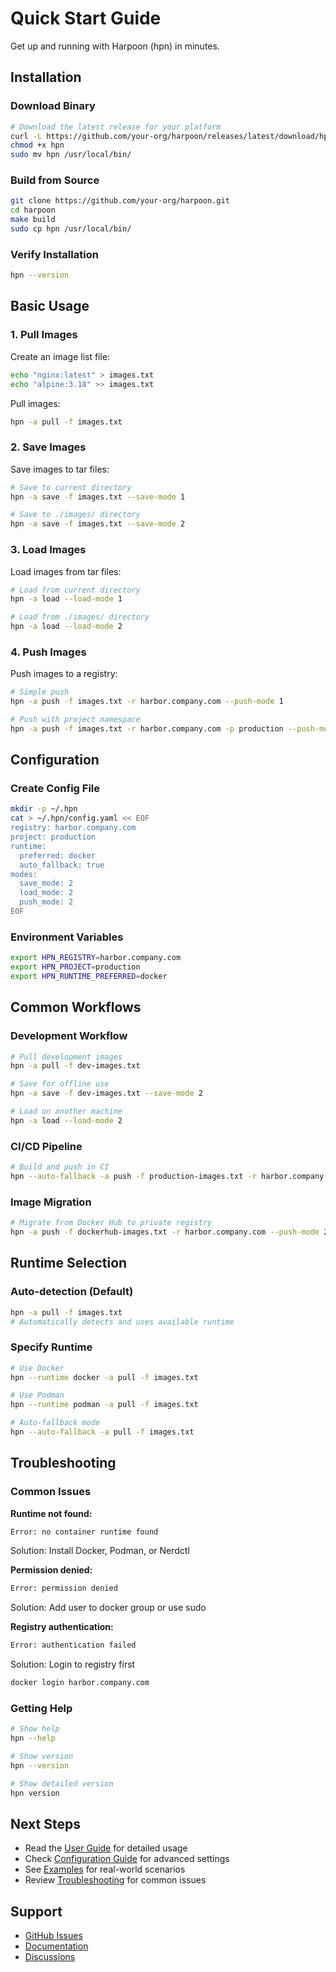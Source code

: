 # Quick Start Guide

Get up and running with Harpoon (hpn) in minutes.

## Installation

### Download Binary
```bash
# Download the latest release for your platform
curl -L https://github.com/your-org/harpoon/releases/latest/download/hpn-linux-amd64 -o hpn
chmod +x hpn
sudo mv hpn /usr/local/bin/
```

### Build from Source
```bash
git clone https://github.com/your-org/harpoon.git
cd harpoon
make build
sudo cp hpn /usr/local/bin/
```

### Verify Installation
```bash
hpn --version
```

## Basic Usage

### 1. Pull Images
Create an image list file:
```bash
echo "nginx:latest" > images.txt
echo "alpine:3.18" >> images.txt
```

Pull images:
```bash
hpn -a pull -f images.txt
```

### 2. Save Images
Save images to tar files:
```bash
# Save to current directory
hpn -a save -f images.txt --save-mode 1

# Save to ./images/ directory
hpn -a save -f images.txt --save-mode 2
```

### 3. Load Images
Load images from tar files:
```bash
# Load from current directory
hpn -a load --load-mode 1

# Load from ./images/ directory
hpn -a load --load-mode 2
```

### 4. Push Images
Push images to a registry:
```bash
# Simple push
hpn -a push -f images.txt -r harbor.company.com --push-mode 1

# Push with project namespace
hpn -a push -f images.txt -r harbor.company.com -p production --push-mode 2
```

## Configuration

### Create Config File
```bash
mkdir -p ~/.hpn
cat > ~/.hpn/config.yaml << EOF
registry: harbor.company.com
project: production
runtime:
  preferred: docker
  auto_fallback: true
modes:
  save_mode: 2
  load_mode: 2
  push_mode: 2
EOF
```

### Environment Variables
```bash
export HPN_REGISTRY=harbor.company.com
export HPN_PROJECT=production
export HPN_RUNTIME_PREFERRED=docker
```

## Common Workflows

### Development Workflow
```bash
# Pull development images
hpn -a pull -f dev-images.txt

# Save for offline use
hpn -a save -f dev-images.txt --save-mode 2

# Load on another machine
hpn -a load --load-mode 2
```

### CI/CD Pipeline
```bash
# Build and push in CI
hpn --auto-fallback -a push -f production-images.txt -r harbor.company.com -p production --push-mode 2
```

### Image Migration
```bash
# Migrate from Docker Hub to private registry
hpn -a push -f dockerhub-images.txt -r harbor.company.com --push-mode 2
```

## Runtime Selection

### Auto-detection (Default)
```bash
hpn -a pull -f images.txt
# Automatically detects and uses available runtime
```

### Specify Runtime
```bash
# Use Docker
hpn --runtime docker -a pull -f images.txt

# Use Podman
hpn --runtime podman -a pull -f images.txt

# Auto-fallback mode
hpn --auto-fallback -a pull -f images.txt
```

## Troubleshooting

### Common Issues

**Runtime not found:**
```bash
Error: no container runtime found
```
Solution: Install Docker, Podman, or Nerdctl

**Permission denied:**
```bash
Error: permission denied
```
Solution: Add user to docker group or use sudo

**Registry authentication:**
```bash
Error: authentication failed
```
Solution: Login to registry first
```bash
docker login harbor.company.com
```

### Getting Help
```bash
# Show help
hpn --help

# Show version
hpn --version

# Show detailed version
hpn version
```

## Next Steps

- Read the [User Guide](user-guide.md) for detailed usage
- Check [Configuration Guide](configuration.md) for advanced settings
- See [Examples](examples.md) for real-world scenarios
- Review [Troubleshooting](troubleshooting.md) for common issues

## Support

- [GitHub Issues](https://github.com/your-org/harpoon/issues)
- [Documentation](https://github.com/your-org/harpoon/tree/main/docs)
- [Discussions](https://github.com/your-org/harpoon/discussions)